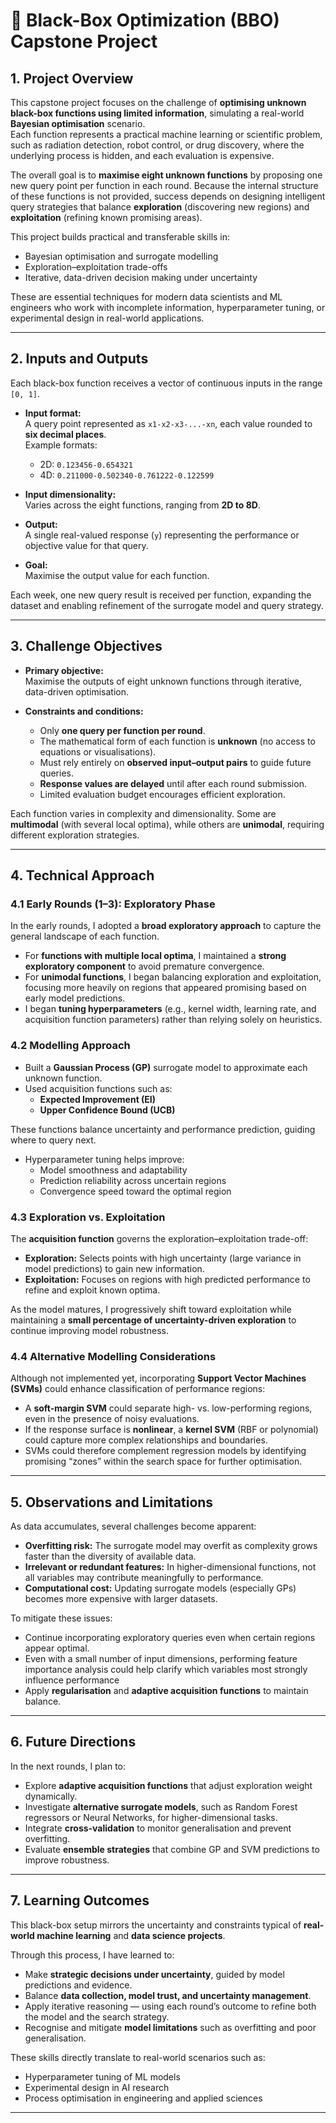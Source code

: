 # 🧠 Black-Box Optimization (BBO) Capstone Project

## **1. Project Overview**

This capstone project focuses on the challenge of **optimising unknown black-box functions using limited information**, simulating a real-world **Bayesian optimisation** scenario.  
Each function represents a practical machine learning or scientific problem, such as radiation detection, robot control, or drug discovery, where the underlying process is hidden, and each evaluation is expensive.

The overall goal is to **maximise eight unknown functions** by proposing one new query point per function in each round. Because the internal structure of these functions is not provided, success depends on designing intelligent query strategies that balance **exploration** (discovering new regions) and **exploitation** (refining known promising areas).

This project builds practical and transferable skills in:
- Bayesian optimisation and surrogate modelling  
- Exploration–exploitation trade-offs  
- Iterative, data-driven decision making under uncertainty  

These are essential techniques for modern data scientists and ML engineers who work with incomplete information, hyperparameter tuning, or experimental design in real-world applications.

---

## **2. Inputs and Outputs**

Each black-box function receives a vector of continuous inputs in the range `[0, 1]`.

- **Input format:**  
  A query point represented as `x1-x2-x3-...-xn`, each value rounded to **six decimal places**.  
  Example formats:
  - 2D: `0.123456-0.654321`
  - 4D: `0.211000-0.502340-0.761222-0.122599`

- **Input dimensionality:**  
  Varies across the eight functions, ranging from **2D to 8D**.

- **Output:**  
  A single real-valued response (`y`) representing the performance or objective value for that query.

- **Goal:**  
  Maximise the output value for each function.

Each week, one new query result is received per function, expanding the dataset and enabling refinement of the surrogate model and query strategy.

---

## **3. Challenge Objectives**

- **Primary objective:**  
  Maximise the outputs of eight unknown functions through iterative, data-driven optimisation.

- **Constraints and conditions:**
  - Only **one query per function per round**.  
  - The mathematical form of each function is **unknown** (no access to equations or visualisations).  
  - Must rely entirely on **observed input–output pairs** to guide future queries.  
  - **Response values are delayed** until after each round submission.  
  - Limited evaluation budget encourages efficient exploration.

Each function varies in complexity and dimensionality. Some are **multimodal** (with several local optima), while others are **unimodal**, requiring different exploration strategies.

---

## **4. Technical Approach**

### **4.1 Early Rounds (1–3): Exploratory Phase**

In the early rounds, I adopted a **broad exploratory approach** to capture the general landscape of each function.

- For **functions with multiple local optima**, I maintained a **strong exploratory component** to avoid premature convergence.  
- For **unimodal functions**, I began balancing exploration and exploitation, focusing more heavily on regions that appeared promising based on early model predictions.  
- I began **tuning hyperparameters** (e.g., kernel width, learning rate, and acquisition function parameters) rather than relying solely on heuristics.

### **4.2 Modelling Approach**

- Built a **Gaussian Process (GP)** surrogate model to approximate each unknown function.  
- Used acquisition functions such as:
  - **Expected Improvement (EI)**
  - **Upper Confidence Bound (UCB)**  

These functions balance uncertainty and performance prediction, guiding where to query next.

- Hyperparameter tuning helps improve:
  - Model smoothness and adaptability  
  - Prediction reliability across uncertain regions  
  - Convergence speed toward the optimal region  

### **4.3 Exploration vs. Exploitation**

The **acquisition function** governs the exploration–exploitation trade-off:

- **Exploration:** Selects points with high uncertainty (large variance in model predictions) to gain new information.  
- **Exploitation:** Focuses on regions with high predicted performance to refine and exploit known optima.  

As the model matures, I progressively shift toward exploitation while maintaining a **small percentage of uncertainty-driven exploration** to continue improving model robustness.

### **4.4 Alternative Modelling Considerations**

Although not implemented yet, incorporating **Support Vector Machines (SVMs)** could enhance classification of performance regions:

- A **soft-margin SVM** could separate high- vs. low-performing regions, even in the presence of noisy evaluations.  
- If the response surface is **nonlinear**, a **kernel SVM** (RBF or polynomial) could capture more complex relationships and boundaries.  
- SVMs could therefore complement regression models by identifying promising “zones” within the search space for further optimisation.

---

## **5. Observations and Limitations**

As data accumulates, several challenges become apparent:

- **Overfitting risk:** The surrogate model may overfit as complexity grows faster than the diversity of available data.  
- **Irrelevant or redundant features:** In higher-dimensional functions, not all variables may contribute meaningfully to performance.  
- **Computational cost:** Updating surrogate models (especially GPs) becomes more expensive with larger datasets.  

To mitigate these issues:
- Continue incorporating exploratory queries even when certain regions appear optimal.  
- Even with a small number of input dimensions, performing feature importance analysis could help clarify which variables most strongly influence performance
- Apply **regularisation** and **adaptive acquisition functions** to maintain balance.

---

## **6. Future Directions**

In the next rounds, I plan to:
- Explore **adaptive acquisition functions** that adjust exploration weight dynamically.  
- Investigate **alternative surrogate models**, such as Random Forest regressors or Neural Networks, for higher-dimensional tasks.  
- Integrate **cross-validation** to monitor generalisation and prevent overfitting.  
- Evaluate **ensemble strategies** that combine GP and SVM predictions to improve robustness.

---

## **7. Learning Outcomes**

This black-box setup mirrors the uncertainty and constraints typical of **real-world machine learning** and **data science projects**.  

Through this process, I have learned to:
- Make **strategic decisions under uncertainty**, guided by model predictions and evidence.  
- Balance **data collection, model trust, and uncertainty management**.  
- Apply iterative reasoning — using each round’s outcome to refine both the model and the search strategy.  
- Recognise and mitigate **model limitations** such as overfitting and poor generalisation.

These skills directly translate to real-world scenarios such as:
- Hyperparameter tuning of ML models  
- Experimental design in AI research  
- Process optimisation in engineering and applied sciences  

---


